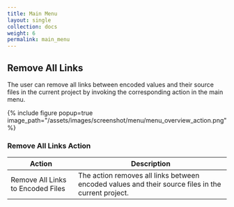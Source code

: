 ```yaml
---
title: Main Menu
layout: single
collection: docs
weight: 6
permalink: main_menu
---
```


## Remove All Links

The user can remove all links between encoded values and their source files in the current project by invoking the
corresponding action in the main menu.

{% include figure popup=true image_path="/assets/images/screenshot/menu/menu_overview_action.png" %}

### Remove All Links Action

| Action                            | Description                                                                                        |
|-----------------------------------|----------------------------------------------------------------------------------------------------|
| Remove All Links to Encoded Files | The action removes all links between encoded values and their source files in the current project. |


